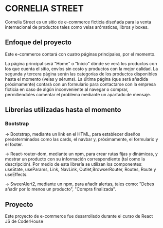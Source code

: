 # CORNELIA STREET

Cornelia Street es un sitio de e-commerce ficticia diseñada para la venta internacional de productos tales como velas arómaticas, libros y boxes. 

## Enfoque del proyecto 

Este e-commerce contará con cuatro páginas principales, por el momento. 

La página principal será "Home" o "Inicio" dónde se verá los productos con los que cuenta el sitio, envíos sin costo y productos con la mejor calidad. La segunda y tercera página serán las categorías de los productos disponibles hasta el momento (velas y sérums). La última página (que será añadida próximamente) contará con un formulario para contactarse con la empresa ficticia en caso de algún inconveniente al navegar o comprar, permitiendoles comentar el problema mediante un apartado de mensaje. 

## Librerías utilizadas hasta el momento 

### Bootstrap

→ Bootstrap, mediante un link en el HTML, para establecer diseños predeterminados como las cards, el navbar y, próximamente, el formulario y el footer. 

→ React-router-dom, mediante un npm, para crear rutas fijas y dinámicas, y mostrar un producto con su información correspondiente (tal como la descripción). Por medio de esta librería se utilizan los componentes: useState, useParams, Link, NavLink, Outlet,BrowserRouter, Routes, Route y useEffects. 

→ SweerAlert2, mediante un npm, para añadir alertas, tales como: "Debes añadir por lo menos un producto", "Compra finalizada". 

## Proyecto 

Este proyecto de e-commerce fue desarrollado durante el curso de React JS de CoderHouse
